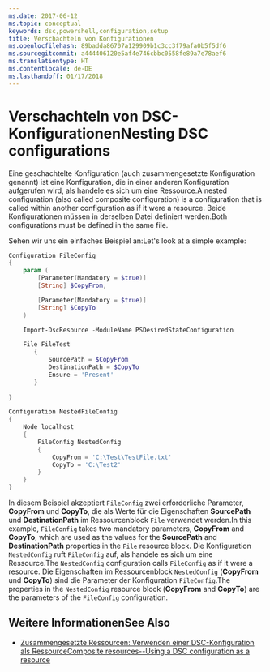 ```yaml
---
ms.date: 2017-06-12
ms.topic: conceptual
keywords: dsc,powershell,configuration,setup
title: Verschachteln von Konfigurationen
ms.openlocfilehash: 89badda86707a129909b1c3cc3f79afa0b5f5df6
ms.sourcegitcommit: a444406120e5af4e746cbbc0558fe89a7e78aef6
ms.translationtype: HT
ms.contentlocale: de-DE
ms.lasthandoff: 01/17/2018
---
```

# <a name="nesting-dsc-configurations"></a><span data-ttu-id="1bca0-103">Verschachteln von DSC-Konfigurationen</span><span class="sxs-lookup"><span data-stu-id="1bca0-103">Nesting DSC configurations</span></span>

<span data-ttu-id="1bca0-104">Eine geschachtelte Konfiguration (auch zusammengesetzte Konfiguration genannt) ist eine Konfiguration, die in einer anderen Konfiguration aufgerufen wird, als handele es sich um eine Ressource.</span><span class="sxs-lookup"><span data-stu-id="1bca0-104">A nested configuration (also called composite configuration) is a configuration that is called within another configuration as if it were a resource.</span></span>
<span data-ttu-id="1bca0-105">Beide Konfigurationen müssen in derselben Datei definiert werden.</span><span class="sxs-lookup"><span data-stu-id="1bca0-105">Both configurations must be defined in the same file.</span></span>

<span data-ttu-id="1bca0-106">Sehen wir uns ein einfaches Beispiel an:</span><span class="sxs-lookup"><span data-stu-id="1bca0-106">Let's look at a simple example:</span></span>

```powershell
Configuration FileConfig 
{
    param (
        [Parameter(Mandatory = $true)]
        [String] $CopyFrom,

        [Parameter(Mandatory = $true)]
        [String] $CopyTo
    )

    Import-DscResource -ModuleName PSDesiredStateConfiguration

    File FileTest
       {
           SourcePath = $CopyFrom
           DestinationPath = $CopyTo
           Ensure = 'Present'
       }
    
}

Configuration NestedFileConfig
{
    Node localhost
    {
        FileConfig NestedConfig
        {
            CopyFrom = 'C:\Test\TestFile.txt'
            CopyTo = 'C:\Test2'
        }
    }
}
```

<span data-ttu-id="1bca0-107">In diesem Beispiel akzeptiert `FileConfig` zwei erforderliche Parameter, **CopyFrom** und **CopyTo**, die als Werte für die Eigenschaften **SourcePath** und **DestinationPath** im Ressourcenblock `File` verwendet werden.</span><span class="sxs-lookup"><span data-stu-id="1bca0-107">In this example, `FileConfig` takes two mandatory parameters,  **CopyFrom** and **CopyTo**, which are used as the values for the **SourcePath** and **DestinationPath** properties in the `File` resource block.</span></span> <span data-ttu-id="1bca0-108">Die Konfiguration `NestedConfig` ruft `FileConfig` auf, als handele es sich um eine Ressource.</span><span class="sxs-lookup"><span data-stu-id="1bca0-108">The `NestedConfig` configuration calls `FileConfig` as if it were a resource.</span></span>
<span data-ttu-id="1bca0-109">Die Eigenschaften im Ressourcenblock `NestedConfig` (**CopyFrom** und **CopyTo**) sind die Parameter der Konfiguration `FileConfig`.</span><span class="sxs-lookup"><span data-stu-id="1bca0-109">The properties in the `NestedConfig` resource block (**CopyFrom** and **CopyTo**) are the parameters of the `FileConfig` configuration.</span></span>

## <a name="see-also"></a><span data-ttu-id="1bca0-110">Weitere Informationen</span><span class="sxs-lookup"><span data-stu-id="1bca0-110">See Also</span></span>

- [<span data-ttu-id="1bca0-111">Zusammengesetzte Ressourcen: Verwenden einer DSC-Konfiguration als Ressource</span><span class="sxs-lookup"><span data-stu-id="1bca0-111">Composite resources--Using a DSC configuration as a resource</span></span>](authoringResourceComposite.md)

